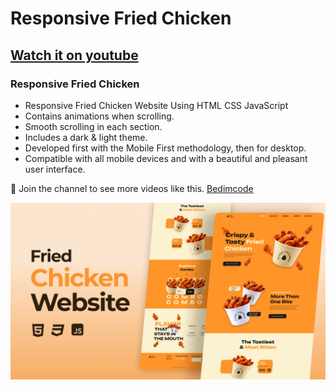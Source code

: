 # Responsive Fried Chicken 
## [Watch it on youtube](https://youtu.be/W1T8usDEO5A)
### Responsive Fried Chicken 

- Responsive Fried Chicken Website Using HTML CSS JavaScript 
- Contains animations when scrolling.
- Smooth scrolling in each section.
- Includes a dark & light theme.
- Developed first with the Mobile First methodology, then for desktop.
- Compatible with all mobile devices and with a beautiful and pleasant user interface.

💙 Join the channel to see more videos like this. [Bedimcode](https://www.youtube.com/@Bedimcode)

![preview img](/preview.png)

